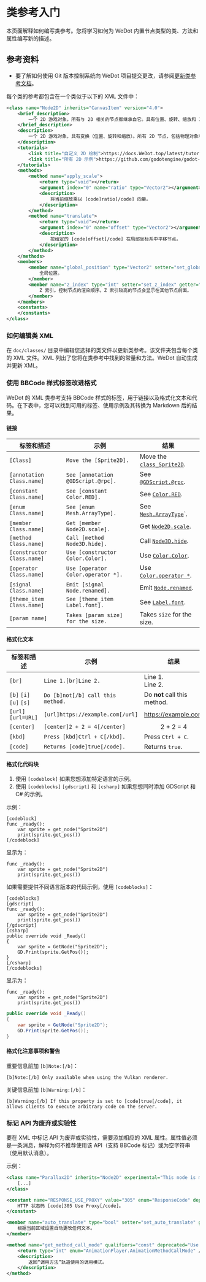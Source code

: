 # 类参考入门

本页面解释如何编写类参考。您将学习如何为 WeDot 内置节点类型的类、方法和属性编写新的描述。

## 参考资料

- 要了解如何使用 Git 版本控制系统向 WeDot 项目提交更改，请参阅[更新类参考文档](updating_the_class_reference.md)。

每个类的参考都包含在一个类似于以下的 XML 文件中：

```xml
<class name="Node2D" inherits="CanvasItem" version="4.0">
    <brief_description>
        一个 2D 游戏对象，所有与 2D 相关的节点都继承自它。具有位置、旋转、缩放和 Z 索引。
    </brief_description>
    <description>
        一个 2D 游戏对象，具有变换（位置、旋转和缩放）。所有 2D 节点，包括物理对象和精灵，都继承自 Node2D。使用 Node2D 作为父节点可以在 2D 项目中移动、缩放和旋转子节点。还控制节点的渲染顺序。
    </description>
    <tutorials>
        <link title="自定义 2D 绘制">https://docs.WeDot.top/latest/tutorials/2d/custom_drawing_in_2d.html</link>
        <link title="所有 2D 示例">https://github.com/godotengine/godot-demo-projects/tree/master/2d</link>
    </tutorials>
    <methods>
        <method name="apply_scale">
            <return type="void"></return>
            <argument index="0" name="ratio" type="Vector2"></argument>
            <description>
                将当前缩放乘以 [code]ratio[/code] 向量。
            </description>
        </method>
        <method name="translate">
            <return type="void"></return>
            <argument index="0" name="offset" type="Vector2"></argument>
            <description>
                按给定的 [code]offset[/code] 在局部坐标系中平移节点。
            </description>
        </method>
    </methods>
    <members>
        <member name="global_position" type="Vector2" setter="set_global_position" getter="get_global_position">
            全局位置。
        </member>
        <member name="z_index" type="int" setter="set_z_index" getter="get_z_index" default="0">
            Z 索引。控制节点的渲染顺序。Z 索引较高的节点会显示在其他节点前面。
        </member>
    </members>
    <constants>
    </constants>
</class>
```

### 如何编辑类 XML

在 `doc/classes/` 目录中编辑您选择的类文件以更新类参考。该文件夹包含每个类的 XML 文件。XML 列出了您将在类参考中找到的常量和方法。WeDot 自动生成并更新 XML。

### 使用 BBCode 样式标签改进格式

WeDot 的 XML 类参考支持 BBCode 样式的标签，用于链接以及格式化文本和代码。在下表中，您可以找到可用的标签、使用示例及其转换为 Markdown 后的结果。

#### 链接

| 标签和描述 | 示例 | 结果 |
| --- | --- | --- |
| `[Class]` | `Move the [Sprite2D].` | Move the [`class_Sprite2D`](class_sprite2d.md). |
| `[annotation Class.name]` | `See [annotation @GDScript.@rpc].` | See [`@GDScript.@rpc`](class_@gdscript.md#class_@GDScript_annotation_@rpc). |
| `[constant Class.name]` | `See [constant Color.RED].` | See [`Color.RED`](class_color.md#class_Color_constant_RED). |
| `[enum Class.name]` | `See [enum Mesh.ArrayType].` | See [`Mesh.ArrayType`](class_mesh.md#enum_Mesh_ArrayType)`. |
| `[member Class.name]` | `Get [member Node2D.scale].` | Get [`Node2D.scale`](class_node2d.md#class_Node2D_property_scale). |
| `[method Class.name]` | `Call [method Node3D.hide].` | Call [`Node3D.hide`](class_node3d.md#class_Node3D_method_hide). |
| `[constructor Class.name]` | `Use [constructor Color.Color].` | Use [`Color.Color`](class_color.md#class_Color_constructor_Color). |
| `[operator Class.name]` | `Use [operator Color.operator *].` | Use [`Color.operator *`](class_color.md#class_Color_operator_operator_multiply). |
| `[signal Class.name]` | `Emit [signal Node.renamed].` | Emit [`Node.renamed`](class_node.md#class_Node_signal_renamed). |
| `[theme_item Class.name]` | `See [theme_item Label.font].` | See [`Label.font`](class_label.md#class_Label_property_font). |
| `[param name]` | `Takes [param size] for the size.` | Takes `size` for the size. |

#### 格式化文本

| 标签和描述 | 示例 | 结果 |
| --- | --- | --- |
| `[br]` | `Line 1.[br]Line 2.` | Line 1.<br>Line 2. |
| `[b]` `[i]` `[u]` `[s]` | `Do [b]not[/b] call this method.` | Do **not** call this method. |
| `[url]` `[url=URL]` | `[url]https://example.com[/url]` | https://example.com |
| `[center]` | `[center]2 + 2 = 4[/center]` | <center>2 + 2 = 4</center> |
| `[kbd]` | `Press [kbd]Ctrl + C[/kbd].` | Press `Ctrl + C`. |
| `[code]` | `Returns [code]true[/code].` | Returns `true`. |

#### 格式化代码块

1. 使用 `[codeblock]` 如果您想添加特定语言的示例。
2. 使用 `[codeblocks]` `[gdscript]` 和 `[csharp]` 如果您想同时添加 GDScript 和 C# 的示例。

示例：

```bbcode
[codeblock]
func _ready():
    var sprite = get_node("Sprite2D")
    print(sprite.get_pos())
[/codeblock]
```

显示为：

```gdscript
func _ready():
    var sprite = get_node("Sprite2D")
    print(sprite.get_pos())
```

如果需要提供不同语言版本的代码示例，使用 `[codeblocks]`：

```bbcode
[codeblocks]
[gdscript]
func _ready():
    var sprite = get_node("Sprite2D")
    print(sprite.get_pos())
[/gdscript]
[csharp]
public override void _Ready()
{
    var sprite = GetNode("Sprite2D");
    GD.Print(sprite.GetPos());
}
[/csharp]
[/codeblocks]
```

显示为：

```gdscript
func _ready():
    var sprite = get_node("Sprite2D")
    print(sprite.get_pos())
```

```csharp
public override void _Ready()
{
    var sprite = GetNode("Sprite2D");
    GD.Print(sprite.GetPos());
}
```

#### 格式化注意事项和警告

重要信息前加 `[b]Note:[/b]`：

```bbcode
[b]Note:[/b] Only available when using the Vulkan renderer.
```

关键信息前加 `[b]Warning:[/b]`：

```bbcode
[b]Warning:[/b] If this property is set to [code]true[/code], it allows clients to execute arbitrary code on the server.
```

### 标记 API 为废弃或实验性

要在 XML 中标记 API 为废弃或实验性，需要添加相应的 XML 属性。属性值必须是一条消息，解释为何不推荐使用该 API（支持 BBCode 标记）或为空字符串（使用默认消息）。

示例：

```xml
<class name="Parallax2D" inherits="Node2D" experimental="This node is meant to replace [ParallaxBackground] and [ParallaxLayer]. The implementation may change in the future." xmlns:xsi="http://www.w3.org/2001/XMLSchema-instance" xsi:noNamespaceSchemaLocation="../class.xsd">
    [...]
</class>

<constant name="RESPONSE_USE_PROXY" value="305" enum="ResponseCode" deprecated="Many clients ignore this response code for security reasons. It is also deprecated by the HTTP standard.">
    HTTP 状态码 [code]305 Use Proxy[/code]。
</constant>

<member name="auto_translate" type="bool" setter="set_auto_translate" getter="is_auto_translating" deprecated="Use [member Node.auto_translate_mode] instead.">
    根据当前区域设置自动更改任何文本。
</member>

<method name="get_method_call_mode" qualifiers="const" deprecated="Use [member AnimationMixer.callback_mode_method] instead.">
    <return type="int" enum="AnimationPlayer.AnimationMethodCallMode" />
    <description>
        返回“调用方法”轨道使用的调用模式。
    </description>
</method>
```
